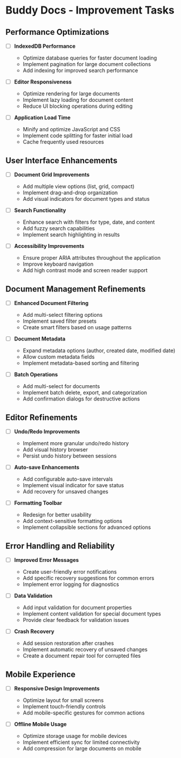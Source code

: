 # Buddy Docs - Improvement Tasks

## Performance Optimizations

- [ ] **IndexedDB Performance**
  - Optimize database queries for faster document loading
  - Implement pagination for large document collections
  - Add indexing for improved search performance

- [ ] **Editor Responsiveness**
  - Optimize rendering for large documents
  - Implement lazy loading for document content
  - Reduce UI blocking operations during editing

- [ ] **Application Load Time**
  - Minify and optimize JavaScript and CSS
  - Implement code splitting for faster initial load
  - Cache frequently used resources

## User Interface Enhancements

- [ ] **Document Grid Improvements**
  - Add multiple view options (list, grid, compact)
  - Implement drag-and-drop organization
  - Add visual indicators for document types and status

- [ ] **Search Functionality**
  - Enhance search with filters for type, date, and content
  - Add fuzzy search capabilities
  - Implement search highlighting in results

- [ ] **Accessibility Improvements**
  - Ensure proper ARIA attributes throughout the application
  - Improve keyboard navigation
  - Add high contrast mode and screen reader support

## Document Management Refinements

- [ ] **Enhanced Document Filtering**
  - Add multi-select filtering options
  - Implement saved filter presets
  - Create smart filters based on usage patterns

- [ ] **Document Metadata**
  - Expand metadata options (author, created date, modified date)
  - Allow custom metadata fields
  - Implement metadata-based sorting and filtering

- [ ] **Batch Operations**
  - Add multi-select for documents
  - Implement batch delete, export, and categorization
  - Add confirmation dialogs for destructive actions

## Editor Refinements

- [ ] **Undo/Redo Improvements**
  - Implement more granular undo/redo history
  - Add visual history browser
  - Persist undo history between sessions

- [ ] **Auto-save Enhancements**
  - Add configurable auto-save intervals
  - Implement visual indicator for save status
  - Add recovery for unsaved changes

- [ ] **Formatting Toolbar**
  - Redesign for better usability
  - Add context-sensitive formatting options
  - Implement collapsible sections for advanced options

## Error Handling and Reliability

- [ ] **Improved Error Messages**
  - Create user-friendly error notifications
  - Add specific recovery suggestions for common errors
  - Implement error logging for diagnostics

- [ ] **Data Validation**
  - Add input validation for document properties
  - Implement content validation for special document types
  - Provide clear feedback for validation issues

- [ ] **Crash Recovery**
  - Add session restoration after crashes
  - Implement automatic recovery of unsaved changes
  - Create a document repair tool for corrupted files

## Mobile Experience

- [ ] **Responsive Design Improvements**
  - Optimize layout for small screens
  - Implement touch-friendly controls
  - Add mobile-specific gestures for common actions

- [ ] **Offline Mobile Usage**
  - Optimize storage usage for mobile devices
  - Implement efficient sync for limited connectivity
  - Add compression for large documents on mobile
